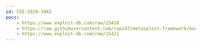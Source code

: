 ```yaml
---
id: CVE-2010-3962
pocs:
    - https://www.exploit-db.com/raw/15418
    - https://raw.githubusercontent.com/rapid7/metasploit-framework/master/modules/exploits/windows/browser/ms10_090_ie_css_clip.rb
    - https://www.exploit-db.com/raw/15421
---
```

